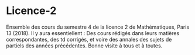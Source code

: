 # Licence-2
Ensemble des cours du semestre 4 de la licence 2 de Mathématiques, Paris 13 (2018).
Il y aura essentiellent : Des cours rédigés dans leurs matières correspondantes, des td corrigés, et voire des annales des sujets de partiels des années précédentes.
Bonne visite à tous et à toutes.
